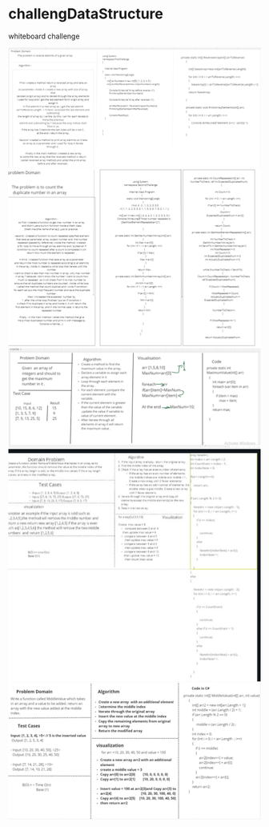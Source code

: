# challengDataStructure

whiteboard challenge 

![array Reversal](./ChallengeImages/FirstChallenge.png)
![array Reversal](./ChallengeImages/SecondChallenge.png)
![array Max](./ChallengeImages/Screenshot(26).png)
![Remove Middle Index](./ChallengeImages/Screenshot(31).png)
![Middle Value](./ChallengeImages/MiddleValue.jpg)